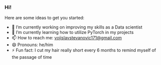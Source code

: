 ### Hi!

Here are some ideas to get you started:

- 🔭 I’m currently working on improving my skills as a Data scientist
- 🌱 I’m currently learning how to utilize PyTorch in my projects
- 📫 How to reach me: vojislavstevanovic171@gmail.com
- 😄 Pronouns: he/him
- ⚡ Fun fact: I cut my hair really short every 6 months to remind myself of the passage of time

